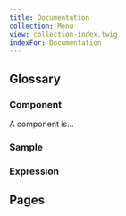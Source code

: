 ```yaml
---
title: Documentation
collection: Menu
view: collection-index.twig
indexFor: Documentation
---
```

## Glossary

### Component
A component is...

### Sample

### Expression

## Pages
